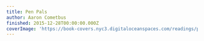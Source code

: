 ```yaml
---
title: Pen Pals
author: Aaron Cometbus
finished: 2015-12-28T00:00:00.000Z
coverImage: 'https://book-covers.nyc3.digitaloceanspaces.com/readings/pen-pals-01.jpg'
---
```


